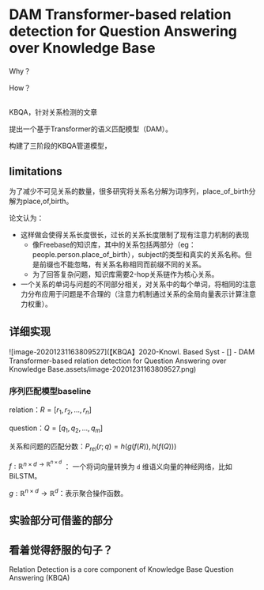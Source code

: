 # DAM Transformer-based relation detection for Question Answering over Knowledge Base

Why？

How？

## 

KBQA，针对关系检测的文章

提出一个基于Transformer的语义匹配模型（DAM）。

构建了三阶段的KBQA管道模型，

## limitations

为了减少不可见关系的数量，很多研究将关系名分解为词序列，place_of_birth分解为place,of,birth。

论文认为：

- 这样做会使得关系长度很长，过长的关系长度限制了现有注意力机制的表现
  - 像Freebase的知识库，其中的关系包括两部分（eg：people.person.place_of_birth），subject的类型和真实的关系名称。但是前缀也不能忽略，有关系名称相同而前缀不同的关系。
  - 为了回答复杂问题，知识库需要2-hop关系链作为核心关系。
- 一个关系的单词与问题的不同部分相关，对关系中的每个单词，将相同的注意力分布应用于问题是不合理的（注意力机制通过关系的全局向量表示计算注意力权重）。



## 详细实现

![image-20201231163809527](【KBQA】2020-Knowl. Based Syst - [] - DAM Transformer-based relation detection for Question Answering over Knowledge Base.assets/image-20201231163809527.png)

### 序列匹配模型baseline

relation：$R=[r_1,r_2,...,r_n]$

question：$Q=[q_1, q_2, ..., q_m]$

关系和问题的匹配分数：$P_{rel}(r;q)=h(g(f(R)), h(f(Q)))$

$f: \mathbb{R}^{n\times d\rightarrow \mathbb{R}^{n\times d}}$ ： 一个将词向量转换为 `d` 维语义向量的神经网络，比如BiLSTM。

$g: \mathbb{R}^{n\times d}\rightarrow \mathbb{R}^d$：表示聚合操作函数。







## 实验部分可借鉴的部分



## 看着觉得舒服的句子？

Relation Detection is a core component of Knowledge Base Question Answering (KBQA)